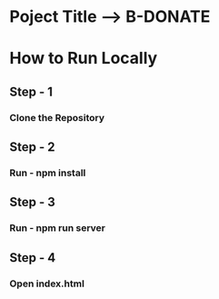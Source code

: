 # Poject Title --> B-DONATE

# How to Run Locally

## Step - 1

### Clone the Repository

## Step - 2

### Run - npm install

## Step - 3

### Run - npm run server

## Step - 4

### Open index.html
